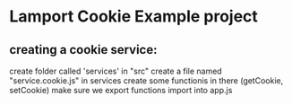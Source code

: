 Lamport Cookie Example project
===

creating a cookie service:
---

create folder called 'services' in "src"
create a file named "service.cookie.js" in services
create some functionis in there (getCookie, setCookie)
make sure we export functions
import into app.js
